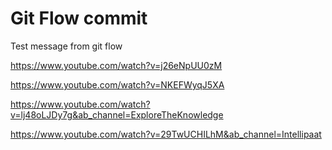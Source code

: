 # Git Flow commit

Test message from git flow

https://www.youtube.com/watch?v=j26eNpUU0zM

https://www.youtube.com/watch?v=NKEFWyqJ5XA

https://www.youtube.com/watch?v=lj48oLJDy7g&ab_channel=ExploreTheKnowledge

https://www.youtube.com/watch?v=29TwUCHILhM&ab_channel=Intellipaat